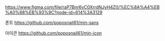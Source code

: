 https://www.figma.com/file/raP7Bnr6vC0XrrdNJyH4Z0/%EC%8A%A4%EB%A0%88%EB%93%9C?node-id=614%3A3129

폰트
https://github.com/poposnail61/min-sans

아이콘
https://github.com/poposnail61/min-icon
